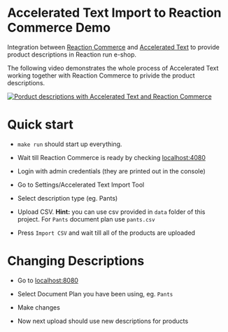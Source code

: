 # Accelerated Text Import to Reaction Commerce Demo

Integration between [Reaction Commerce](https://www.reactioncommerce.com/index) and [Accelerated Text](https://github.com/tokenmill/accelerated-text) to provide product descriptions in Reaction run e-shop.

The following video demonstrates the whole process of Accelerated Text working together with Reaction Commerce to 
privide the product descriptions.

[![Porduct descriptions with Accelerated Text and Reaction Commerce](https://raw.githubusercontent.com/tokenmill/reaction-acc-text-demo/master/accelerated-text-screenshot.png)](http://www.youtube.com/watch?v=uyumlEabU2c "acc-text-react-comm")


# Quick start

- `make run` should start up everything.

- Wait till Reaction Commerce is ready by checking [localhost:4080](http://localhost:4080)

- Login with admin credentials (they are printed out in the console)

- Go to Settings/Accelerated Text Import Tool

- Select description type (eg. Pants)

- Upload CSV. **Hint:** you can use csv provided in `data` folder of this project. For `Pants` document plan use `pants.csv`

- Press `Import CSV` and wait till all of the products are uploaded

# Changing Descriptions

- Go to [localhost:8080](http://localhost:8080)

- Select Document Plan you have been using, eg. `Pants`

- Make changes

- Now next upload should use new descriptions for products
